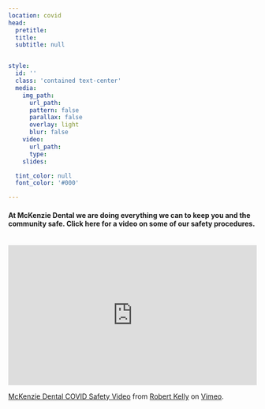 ```yaml
---
location: covid
head:
  pretitle:
  title:
  subtitle: null


style:
  id: ''
  class: 'contained text-center'
  media:
    img_path:
      url_path:
      pattern: false
      parallax: false
      overlay: light
      blur: false
    video:
      url_path:
      type:
    slides:

  tint_color: null
  font_color: '#000'

---
```


<h4>At McKenzie Dental we are doing everything we can to keep you and the community safe.  Click here for a video on some of our safety procedures.</h4>
<br />

<!-- <iframe src="https://player.vimeo.com/video/448564581" width="640" height="360" frameborder="0" allow="autoplay; fullscreen" allowfullscreen></iframe> -->
<style>.embed-container { position: relative; padding-bottom: 56.25%; height: 0; overflow: hidden; max-width: 100%; } .embed-container iframe, .embed-container object, .embed-container embed { position: absolute; top: 0; left: 0; width: 100%; height: 100%; }</style><div class='embed-container'><iframe src='https://player.vimeo.com/video/448564581' frameborder='0' webkitAllowFullScreen mozallowfullscreen allowFullScreen></iframe></div>
<p><a href="https://vimeo.com/448564581">McKenzie Dental COVID Safety Video</a> from <a href="https://vimeo.com/user121549023">Robert Kelly</a> on <a href="https://vimeo.com">Vimeo</a>.</p>
